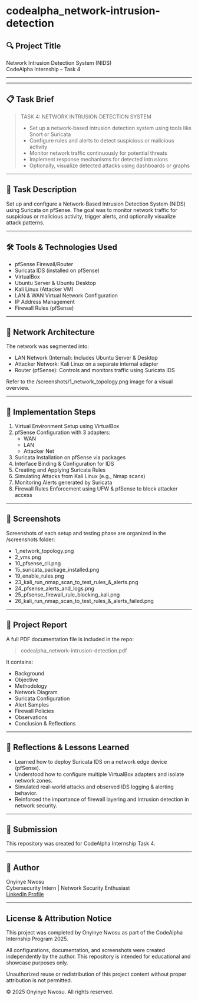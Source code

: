 # codealpha_network-intrusion-detection

## 🔍 Project Title
Network Intrusion Detection System (NIDS)  
CodeAlpha Internship – Task 4

---

---

## 📋 Task Brief

> TASK 4: NETWORK INTRUSION DETECTION SYSTEM
>
> - Set up a network-based intrusion detection system using tools like Snort or Suricata  
> - Configure rules and alerts to detect suspicious or malicious activity  
> - Monitor network traffic continuously for potential threats  
> - Implement response mechanisms for detected intrusions  
> - Optionally, visualize detected attacks using dashboards or graphs

---

## 📝 Task Description

Set up and configure a Network-Based Intrusion Detection System (NIDS) using Suricata on pfSense. The goal was to monitor network traffic for suspicious or malicious activity, trigger alerts, and optionally visualize attack patterns.

---

## 🛠️ Tools & Technologies Used
- pfSense Firewall/Router
- Suricata IDS (installed on pfSense)
- VirtualBox
- Ubuntu Server & Ubuntu Desktop
- Kali Linux (Attacker VM)
- LAN & WAN Virtual Network Configuration
- IP Address Management
- Firewall Rules (pfSense)

---

## 🧱 Network Architecture

The network was segmented into:
- LAN Network (Internal): Includes Ubuntu Server & Desktop
- Attacker Network: Kali Linux on a separate internal adapter
- Router (pfSense): Controls and monitors traffic using Suricata IDS

Refer to the /screenshots/1_network_topology.png image for a visual overview.

---

## 🔧 Implementation Steps

1. Virtual Environment Setup using VirtualBox
2. pfSense Configuration with 3 adapters:
   - WAN
   - LAN
   - Attacker Net
3. Suricata Installation on pfSense via packages
4. Interface Binding & Configuration for IDS
5. Creating and Applying Suricata Rules
6. Simulating Attacks from Kali Linux (e.g., Nmap scans)
7. Monitoring Alerts generated by Suricata
8. Firewall Rules Enforcement using UFW & pfSense to block attacker access

---

## 📸 Screenshots

Screenshots of each setup and testing phase are organized in the /screenshots folder:

- 1_network_topology.png
- 2_vms.png
- 10_pfsense_cli.png
- 15_suricata_package_installed.png
- 19_enable_rules.png
- 23_kali_run_nmap_scan_to_test_rules_&_alerts.png
- 24_pfsense_alerts_and_logs.png
- 25_pfsense_firewall_rule_blocking_kali.png
- 26_kali_run_nmap_scan_to_test_rules_&_alerts_failed.png

---

## 📄 Project Report

A full PDF documentation file is included in the repo:
> codealpha_network-intrusion-detection.pdf

It contains:
- Background
- Objective
- Methodology
- Network Diagram
- Suricata Configuration
- Alert Samples
- Firewall Policies
- Observations
- Conclusion & Reflections

---

## 🚨 Reflections & Lessons Learned

- Learned how to deploy Suricata IDS on a network edge device (pfSense).
- Understood how to configure multiple VirtualBox adapters and isolate network zones.
- Simulated real-world attacks and observed IDS logging & alerting behavior.
- Reinforced the importance of firewall layering and intrusion detection in network security.

---

## 🔗 Submission

This repository was created for CodeAlpha Internship Task 4.

---

## 👤 Author
Onyinye Nwosu  
Cybersecurity Intern | Network Security Enthusiast  
[LinkedIn Profile](https://www.linkedin.com/in/onyinye-nwosu-techcrushscholar-4a23931ab/) 

---

## License & Attribution Notice

This project was completed by Onyinye Nwosu as part of the CodeAlpha Internship Program 2025.

All configurations, documentation, and screenshots were created independently by the author. This repository is intended for educational and showcase purposes only.

Unauthorized reuse or redistribution of this project content without proper attribution is not permitted.

© 2025 Onyinye Nwosu. All rights reserved.
